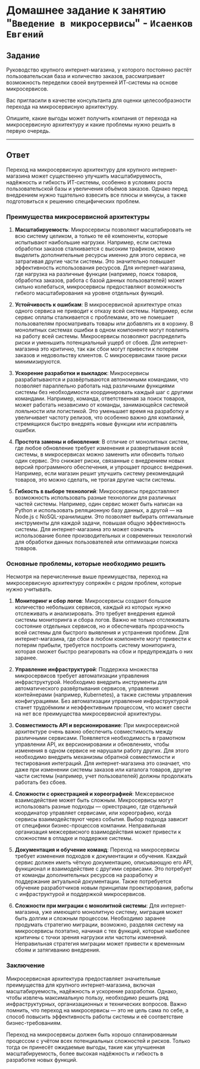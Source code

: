 # Домашнее задание к занятию "`Введение в микросервисы`" - `Исаенков Евгений`

## Задание

Руководство крупного интернет-магазина, у которого постоянно растёт пользовательская база и количество заказов, рассматривает возможность переделки своей внутренней ИТ-системы на основе микросервисов.

Вас пригласили в качестве консультанта для оценки целесообразности перехода на микросервисную архитектуру.

Опишите, какие выгоды может получить компания от перехода на микросервисную архитектуру и какие проблемы нужно решить в первую очередь.

---

## Ответ

Переход на микросервисную архитектуру для крупного интернет-магазина может существенно улучшить масштабируемость, надёжность и гибкость ИТ-системы, особенно в условиях роста пользовательской базы и увеличения объёмов заказов. Однако перед внедрением нужно тщательно взвесить все плюсы и минусы, а также подготовиться к решению специфических проблем.

### Преимущества микросервисной архитектуры

1. **Масштабируемость**:
   Микросервисы позволяют масштабировать не всю систему целиком, а только те её компоненты, которые испытывают наибольшие нагрузки. Например, если система обработки заказов сталкивается с высоким трафиком, можно выделить дополнительные ресурсы именно для этого сервиса, не затрагивая другие части системы. Это значительно повышает эффективность использования ресурсов. 
   Для интернет-магазина, где нагрузка на различные функции (например, поиск товаров, обработка заказов, работа с базой данных пользователей) может сильно колебаться, микросервисы предоставляют возможность гибкого масштабирования на уровне отдельных функций.

2. **Устойчивость к ошибкам**:
   В микросервисной архитектуре отказ одного сервиса не приводит к отказу всей системы. Например, если сервис оплаты сталкивается с проблемами, это не помешает пользователям просматривать товары или добавлять их в корзину. В монолитных системах ошибки в одном компоненте могут повлиять на работу всей системы. Микросервисы позволяют распределить риски и уменьшить потенциальный ущерб от сбоев.
   Для интернет-магазина это критично, так как сбои могут привести к потерям заказов и недовольству клиентов. С микросервисами такие риски минимизируются.

3. **Ускорение разработки и выкладок**:
   Микросервисы разрабатываются и развёртываются автономными командами, что позволяет параллельно работать над различными функциями системы без необходимости координировать каждый шаг с другими командами. Например, команда, ответственная за поиск товаров, может работать независимо от команды, занимающейся системой лояльности или логистикой. Это уменьшает время на разработку и увеличивает частоту релизов, что особенно важно для компаний, стремящихся быстро внедрять новые функции или исправлять ошибки.
   
4. **Простота замены и обновления**:
   В отличие от монолитных систем, где любое обновление требует изменения и развертывания всей системы, в микросервисах можно заменить или обновить только один сервис. Это снижает риски, связанные с внедрением новых версий программного обеспечения, и упрощает процесс внедрения. Например, если магазин решит улучшить систему рекомендаций товаров, это можно сделать, не трогая другие части системы.

5. **Гибкость в выборе технологий**:
   Микросервисы предоставляют возможность использовать разные технологии для различных частей системы. Например, один сервис может быть написан на Python и использовать реляционную базу данных, а другой — на Node.js с NoSQL-хранилищем. Это позволяет выбирать оптимальные инструменты для каждой задачи, повышая общую эффективность системы.
   Для интернет-магазина это может означать использование более производительных и современных технологий для обработки данных пользователей или оптимизации поиска товаров.

### Основные проблемы, которые необходимо решить

Несмотря на перечисленные выше преимущества, переход на микросервисную архитектуру сопряжён с рядом проблем, которые нужно учитывать.

1. **Мониторинг и сбор логов**:
   Микросервисы создают большое количество небольших сервисов, каждый из которых нужно отслеживать и анализировать. Это требует внедрения единой системы мониторинга и сбора логов. Важно не только отслеживать состояние отдельных сервисов, но и обеспечивать прозрачность всей системы для быстрого выявления и устранения проблем.
   Для интернет-магазина, где сбои в любом компоненте могут привести к потерям прибыли, требуется построить систему мониторинга, которая сможет быстро реагировать на сбои и предупреждать о них заранее.

2. **Управление инфраструктурой**:
   Поддержка множества микросервисов требует автоматизации управления инфраструктурой. Необходимо внедрить инструменты для автоматического развёртывания сервисов, управления контейнерами (например, Kubernetes), а также системы управления конфигурациями. Без автоматизации управление инфраструктурой станет трудоёмким и неэффективным процессом, что может свести на нет все преимущества микросервисной архитектуры.

3. **Совместимость API и версионирование**:
   При микросервисной архитектуре очень важно обеспечить совместимость между различными сервисами. Появляется необходимость в грамотном управлении API, их версионировании и обновлениях, чтобы изменения в одном сервисе не нарушали работу других. Для этого необходимо внедрить механизмы обратной совместимости и тестирования интеграций.
   Для интернет-магазина это означает, что даже при изменении системы заказов или каталога товаров, другие части системы (например, учет пользователей) должны продолжать работать без сбоев.

4. **Сложности с оркестрацией и хореографией**:
   Межсервисное взаимодействие может быть сложным. Микросервисы могут использовать разные подходы — оркестрацию, где отдельный координатор управляет сервисами, или хореографию, когда сервисы взаимодействуют через события. Выбор подхода зависит от специфики бизнес-процессов компании. Неправильная организация межсервисного взаимодействия может привести к сложностям в отладке и поддержке системы.

5. **Документация и обучение команд**:
   Переход на микросервисы требует изменения подходов к документации и обучения. Каждый сервис должен иметь чёткую документацию, описывающую его API, функционал и взаимодействие с другими сервисами. Это потребует от команды дополнительных ресурсов на разработку и поддержание актуальной документации. Также потребуется обучение разработчиков новым принципам проектирования, работы с инфраструктурой и поддержкой микросервисов.

6. **Сложности при миграции с монолитной системы**:
   Для интернет-магазина, уже имеющего монолитную систему, миграция может быть долгим и сложным процессом. Необходимо заранее продумать стратегию миграции, возможно, разделяя систему на микросервисы поэтапно, начиная с тех функций, которые наиболее критичны с точки зрения нагрузки или частоты изменений. Неправильная стратегия миграции может привести к временным сбоям и затягиванию внедрения.

### Заключение

Микросервисная архитектура предоставляет значительные преимущества для крупного интернет-магазина, включая масштабируемость, надёжность и ускорение разработки. Однако, чтобы извлечь максимальную пользу, необходимо решить ряд инфраструктурных, организационных и технических вопросов. Важно помнить, что переход на микросервисы — это не цель сама по себе, а способ повысить эффективность работы системы и её соответствие бизнес-требованиям.

Переход на микросервисы должен быть хорошо спланированным процессом с учётом всех потенциальных сложностей и рисков. Только тогда он принесёт ожидаемые выгоды, такие как улучшенная масштабируемость, более высокая надёжность и гибкость в разработке новых функций.
